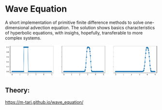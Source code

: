 # Wave Equation

A short implementation of primitive finite difference methods to solve one-dimensional advection equation. The solution shows basics characteristics of hyperbolic equations, with insighs, hopefully, transferable to more complex systems.

![Backward-Euler-Method](./Backward-Euler-Method.png)

## Theory:
https://m-tari.github.io/wave_equation/
